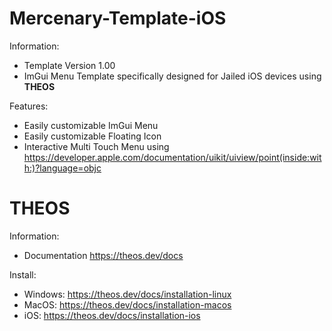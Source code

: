 # Mercenary-Template-iOS

Information:
- Template Version 1.00
- ImGui Menu Template specifically designed for Jailed iOS devices using **THEOS**

Features:
- Easily customizable ImGui Menu
- Easily customizable Floating Icon
- Interactive Multi Touch Menu using https://developer.apple.com/documentation/uikit/uiview/point(inside:with:)?language=objc

# THEOS

Information:
- Documentation https://theos.dev/docs

Install:
- Windows: https://theos.dev/docs/installation-linux
- MacOS: https://theos.dev/docs/installation-macos
- iOS: https://theos.dev/docs/installation-ios
